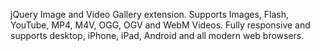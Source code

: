 jQuery Image and Video Gallery extension. Supports Images, Flash, YouTube, MP4, M4V, OGG, OGV and WebM Videos. Fully responsive and supports desktop, iPhone, iPad, Android and all modern web browsers.

